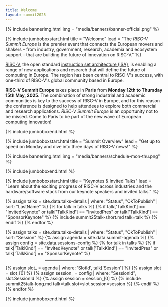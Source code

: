 ```yaml
---
title: Welcome
layout: summit2025
---
```


{% include bannerimg.html
    img = "media/banners/banner-official.png"
%}

{% include jumboboxstart.html
	title = "Welcome"
	lead = "The *RISC-V Summit Europe* is the premier event that connects the European movers and shakers – from industry, government, research, academia and ecosystem support – that are building the future of innovation on RISC-V."
%}

[RISC-V](https://riscv.org), the open standard [instruction set
architecture
(ISA)](https://en.wikipedia.org/wiki/Instruction_set_architecture), is
enabling a range of new applications and research that will define the
future of computing in Europe. The region has been central to RISC-V's
success, with one-third of RISC-V's global community based in Europe.

**RISC-V Summit Europe** takes place in **Paris** from **Monday 12th to
Thursday 15th May, 2025**. The combination of strong industrial and
academic communities is key to the success of RISC-V in Europe, and
for this reason the conference is designed to help attendees to
explore both commercial and research applications.  *RISC-V Summit
Europe* is an opportunity not to be missed. Come to Paris to be part
of the new wave of European computing innovation!

{% include jumboboxend.html %}

{% include jumboboxstart.html
title = "Summit Overview"
lead = "Get up to speed on Monday and dive into three days of RISC-V news!"
%}

{% include bannerimg.html
    img = "media/banners/schedule-mon-thu.png"
%}

{% include jumboboxend.html %}

{% include jumboboxstart.html
title = "Keynotes & Invited Talks"
lead = "Learn about the exciting progress of RISC-V across industries and the hardware/software stack from our keynote speakers and invited talks."
%}

<div class="row mt-5">
{% assign talks = site.data.talks-details | where: "Status", "OkToPublish" | sort: "LastName" %}
{% for talk in talks %}
{% if talk['TalkKind'] == "InvitedKeynote" or talk['TalkKind'] == "InvitedPres" or talk['TalkKind'] == "SponsorKeynote" %}
{% include summit25talk-short.md talk=talk %}
{% endif %}
{% endfor %}
</div>

{% assign talks = site.data.talks-details | where: "Status", "OkToPublish" | sort: "Session" %}
{% assign agenda  = site.data.summit-agenda %}
{% assign config  = site.data.sessions-config %}
{% for talk in talks %}
{% if talk['TalkKind'] == "InvitedKeynote" or talk['TalkKind'] == "InvitedPres" or talk['TalkKind'] == "SponsorKeynote" %}
<hr style="width:50%;;margin-left:25%">
{% assign slot_ = agenda  | where: 'SlotId', talk['Session'] %}
{% assign slot  = slot_[0] %}
{% assign session_  = config | where: "SessionId", slot.SessionId %}
{% assign session   = session_[0] %}
{% include summit25talk-long.md talk=talk slot=slot session=session %}
{% endif %}
{% endfor %}

{% include jumboboxend.html %}
